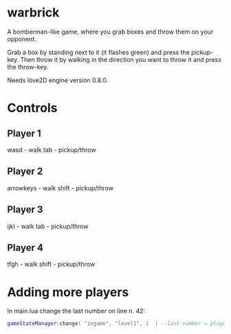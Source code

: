 warbrick
========
A bomberman-like game, where you grab boxes and throw them on your opponent.

Grab a box by standing next to it (it flashes green) and press the pickup-key.
Then throw it by walking in the direction you want to throw it
and press the throw-key.

Needs löve2D engine version 0.8.0.

Controls
========

Player 1
--------

wasd - walk
tab - pickup/throw

Player 2
--------

arrowkeys - walk
shift - pickup/throw

Player 3
--------

ijkl - walk
tab - pickup/throw

Player 4
--------

tfgh - walk
shift - pickup/throw

Adding more players
==================

In main.lua change the last number on line n. 42:

```lua
gameStateManager:change( "ingame", "level1", 2  ) --last number = playercount (up to 4)
```
